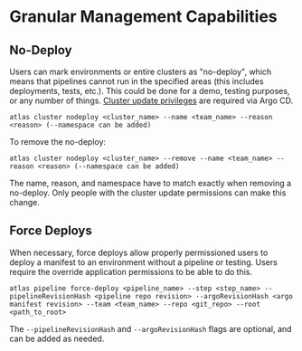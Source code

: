 # Granular Management Capabilities

## No-Deploy

Users can mark environments or entire clusters as "no-deploy", which means that pipelines cannot run in the specified areas (this includes deployments, tests, etc.). This could be done for a demo, testing purposes, or any number of things. [Cluster update privileges](https://argo-cd.readthedocs.io/en/stable/operator-manual/rbac/) are required via Argo CD.

```
atlas cluster nodeploy <cluster_name> --name <team_name> --reason <reason> (--namespace can be added)
```

To remove the no-deploy:

```
atlas cluster nodeploy <cluster_name> --remove --name <team_name> --reason <reason> (--namespace can be added)
```

The name, reason, and namespace have to match exactly when removing a no-deploy. Only people with the cluster update permissions can make this change.

## Force Deploys

When necessary, force deploys allow properly permissioned users to deploy a manifest to an environment without a pipeline or testing. Users require the override application permissions to be able to do this.

```
atlas pipeline force-deploy <pipeline_name> --step <step_name> --pipelineRevisionHash <pipeline repo revision> --argoRevisionHash <argo manifest revision> --team <team_name> --repo <git_repo> --root <path_to_root>
```

The `--pipelineRevisionHash` and `--argoRevisionHash` flags are optional, and can be added as needed.
